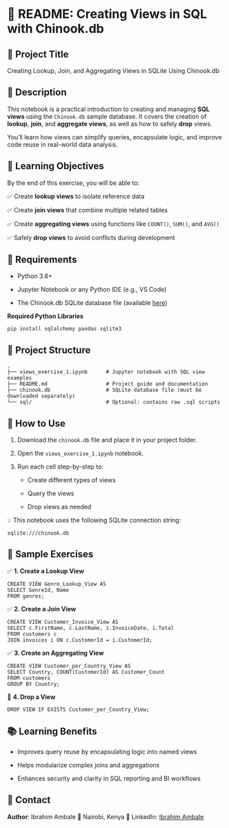# 📘 README: Creating Views in SQL with Chinook.db
## 🧠 Project Title
Creating Lookup, Join, and Aggregating Views in SQLite Using Chinook.db

## 📝 Description
This notebook is a practical introduction to creating and managing **SQL views** using the `Chinook.db` sample database. It covers the creation of **lookup**, **join**, and **aggregate views**, as well as how to safely **drop** views.

You’ll learn how views can simplify queries, encapsulate logic, and improve code reuse in real-world data analysis.

## 🎯 Learning Objectives
By the end of this exercise, you will be able to:

✅ Create **lookup views** to isolate reference data

✅ Create **join views** that combine multiple related tables

✅ Create **aggregating views** using functions like `COUNT()`, `SUM()`, and `AVG()`

✅ Safely **drop views** to avoid conflicts during development

## 🧩 Requirements
- Python 3.8+

- Jupyter Notebook or any Python IDE (e.g., VS Code)

- The Chinook.db SQLite database file (available [here](https://www.sqlitetutorial.net/sqlite-sample-database/))

**Required Python Libraries**
```
pip install sqlalchemy pandas sqlite3
```

## 🧱 Project Structure
```
.
├── views_exercise_1.ipynb      # Jupyter notebook with SQL view examples
├── README.md                   # Project guide and documentation
├── chinook.db                  # SQLite database file (must be downloaded separately)
└── sql/                        # Optional: contains raw .sql scripts
```

## 🔧 How to Use
1. Download the `chinook.db` file and place it in your project folder.

2. Open the `views_exercise_1.ipynb` notebook.

3. Run each cell step-by-step to:

    - Create different types of views
    
    - Query the views
    
    - Drop views as needed

💡 This notebook uses the following SQLite connection string:
```
sqlite:///chinook.db
```

## 🧪 Sample Exercises
✅ **1. Create a Lookup View**
```
CREATE VIEW Genre_Lookup_View AS
SELECT GenreId, Name
FROM genres;
```
✅ **2. Create a Join View**
```
CREATE VIEW Customer_Invoice_View AS
SELECT c.FirstName, c.LastName, i.InvoiceDate, i.Total
FROM customers c
JOIN invoices i ON c.CustomerId = i.CustomerId;
```
✅ **3. Create an Aggregating View**
```
CREATE VIEW Customer_per_Country_View AS
SELECT Country, COUNT(CustomerId) AS Customer_Count
FROM customers
GROUP BY Country;
```
🧹 **4. Drop a View**
```
DROP VIEW IF EXISTS Customer_per_Country_View;
```

## 📚 Learning Benefits
- Improves query reuse by encapsulating logic into named views

- Helps modularize complex joins and aggregations

- Enhances security and clarity in SQL reporting and BI workflows

## 📧 Contact
**Author**: Ibrahim Ambale
📍 Nairobi, Kenya
🔗 LinkedIn: [Ibrahim Ambale](https://linkedin.com/in/ibrahim-ambale/)


